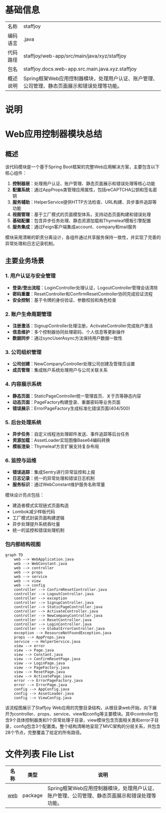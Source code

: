 # 基础信息

|      |      |
|------|------|
| 名称 | staffjoy |
| 编码语言 | .java |
| 代码路径 | staffjoy/web-app/src/main/java/xyz/staffjoy |
| 包名 | staffjoy.docs.web-app.src.main.java.xyz.staffjoy |
| 概述说明 | Spring框架Web应用控制器模块，处理用户认证、账户管理、公司管理、静态页面展示和错误处理等功能。 |

# 说明

# Web应用控制器模块总结

## 概述

该代码模块是一个基于Spring Boot框架的完整Web应用解决方案，主要包含以下核心组件：

1. **控制器层**：处理用户认证、账户管理、静态页面展示和错误处理等核心功能
2. **配置系统**：通过AppProps类管理应用属性，包括reCAPTCHA公钥和签名密钥
3. **服务辅助**：HelperService提供HTTP方法检查、URL构建、异步事件追踪等功能
4. **视图管理**：基于工厂模式的页面模型体系，支持动态页面构建和错误处理
5. **基础配置**：包含异步任务处理、静态资源加载和Thymeleaf模板引擎配置
6. **服务集成**：通过Feign客户端集成account、company和mail服务

模块采用清晰的职责分离设计，各组件通过共享服务保持一致性，并实现了完善的异常处理和日志记录机制。

## 主要业务场景

### 1. 用户认证与安全管理
- **登录/登出流程**：LoginController处理认证，LogoutController管理会话清除
- **密码重置**：ResetController和ConfirmResetController协同完成验证流程
- **安全控制**：基于令牌的身份验证、参数校验和角色检查

### 2. 账户生命周期管理
- **注册激活**：SignupController处理注册，ActivateController完成账户激活
- **信息维护**：多个控制器协同处理密码、个人信息等更新操作
- **数据同步**：通过syncUserAsync方法保持用户数据一致性

### 3. 公司组织管理
- **公司创建**：NewCompanyController处理公司创建及管理员设置
- **成员管理**：集成账户系统处理用户与公司关联关系

### 4. 内容展示系统
- **静态页面**：StaticPageController统一管理首页、关于页等静态内容
- **动态页面**：PageFactory构建登录、重置密码等业务页面
- **错误展示**：ErrorPageFactory生成标准化错误页面(404/500)

### 5. 后台处理系统
- **异步任务**：自定义线程池处理邮件发送、事件追踪等后台任务
- **资源加载**：AssetLoader实现图像Base64编码转换
- **模板渲染**：Thymeleaf方言扩展支持复杂布局

### 6. 监控与运维
- **错误追踪**：集成Sentry进行异常监控和上报
- **日志记录**：统一的异常处理和错误日志机制
- **服务标识**：通过WebConstant维护服务名称常量

模块设计亮点包括：
- 建造者模式实现链式页面构造
- Lombok减少样板代码
- 工厂模式封装页面构建逻辑
- 异步处理提升系统吞吐量
- 统一的监控和错误处理机制


### 包内部结构视图

```mermaid
graph TD
    web --> WebApplication.java
    web --> WebConstant.java
    web --> controller
    web --> props
    web --> service
    web --> view
    web --> config
    controller --> ConfirmResetController.java
    controller --> LogoutController.java
    controller --> exception
    controller --> SignupController.java
    controller --> StaticPageController.java
    controller --> ActivateController.java
    controller --> NewCompanyController.java
    controller --> ResetController.java
    controller --> LoginController.java
    controller --> GlobalErrorController.java
    exception --> ResourceNotFoundException.java
    props --> AppProps.java
    service --> HelperService.java
    view --> error
    view --> Page.java
    view --> Constant.java
    view --> ConfirmResetPage.java
    view --> LoginPage.java
    view --> PageFactory.java
    view --> ResetPage.java
    view --> ActivatePage.java
    error --> ErrorPageFactory.java
    error --> ErrorPage.java
    config --> AppConfig.java
    config --> AssetLoader.java
    config --> ViewConfig.java
```

该流程图展示了Staffjoy Web应用的完整目录结构，从根目录web开始，向下展开为controller、props、service、view和config等主要模块。其中controller包含9个具体控制器类和1个异常处理子目录，view模块包含页面相关类和error子目录，config包含3个配置类。整个结构清晰地呈现了MVC架构的分层关系，共包含28个节点，完整覆盖了给定的所有路径。

# 文件列表 File List

| 名称   | 类型  | 说明 |
|-------|------|-------------|
| [web](web/_module.md) | package | Spring框架Web应用控制器模块，处理用户认证、账户管理、公司管理、静态页面展示和错误处理等功能。 |


